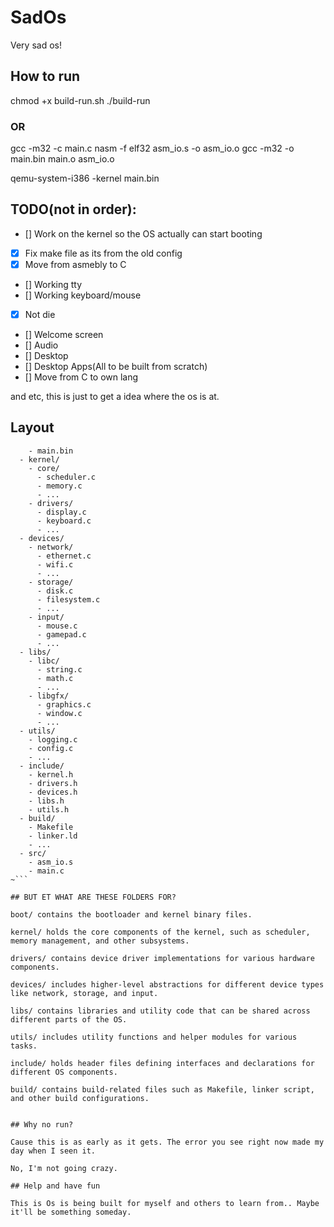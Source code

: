 # SadOs
Very sad os!

## How to run
chmod +x build-run.sh
./build-run
### OR
gcc -m32 -c main.c
nasm -f elf32 asm_io.s -o asm_io.o
gcc -m32 -o main.bin main.o asm_io.o

qemu-system-i386 -kernel main.bin

## TODO(not in order):
- [] Work on the kernel so the OS actually can start booting
- [x] Fix make file as its from the old config
- [x] Move from asmebly to C
- [] Working tty
- [] Working keyboard/mouse
- [x] Not die
- [] Welcome screen
- [] Audio
- [] Desktop
- [] Desktop Apps(All to be built from scratch)
- [] Move from C to own lang

and etc, this is just to get a idea where the os is at. 

## Layout
```- boot/
    - main.bin
  - kernel/
    - core/
      - scheduler.c
      - memory.c
      - ...
    - drivers/
      - display.c
      - keyboard.c
      - ...
  - devices/
    - network/
      - ethernet.c
      - wifi.c
      - ...
    - storage/
      - disk.c
      - filesystem.c
      - ...
    - input/
      - mouse.c
      - gamepad.c
      - ...
  - libs/
    - libc/
      - string.c
      - math.c
      - ...
    - libgfx/
      - graphics.c
      - window.c
      - ...
  - utils/
    - logging.c
    - config.c
    - ...
  - include/
    - kernel.h
    - drivers.h
    - devices.h
    - libs.h
    - utils.h
  - build/
    - Makefile
    - linker.ld
    - ...
  - src/
    - asm_io.s
    - main.c
~```

## BUT ET WHAT ARE THESE FOLDERS FOR?

boot/ contains the bootloader and kernel binary files.

kernel/ holds the core components of the kernel, such as scheduler, memory management, and other subsystems.

drivers/ contains device driver implementations for various hardware components.

devices/ includes higher-level abstractions for different device types like network, storage, and input.

libs/ contains libraries and utility code that can be shared across different parts of the OS.

utils/ includes utility functions and helper modules for various tasks.

include/ holds header files defining interfaces and declarations for different OS components.

build/ contains build-related files such as Makefile, linker script, and other build configurations.


## Why no run?

Cause this is as early as it gets. The error you see right now made my day when I seen it.

No, I'm not going crazy.

## Help and have fun

This is Os is being built for myself and others to learn from.. Maybe it'll be something someday.
